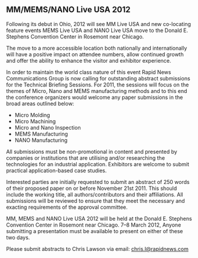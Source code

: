 ## MM/MEMS/NANO Live USA 2012

Following its debut in Ohio, 2012 will see MM Live USA and new co-locating feature events MEMS Live USA and NANO Live USA move to the Donald E. Stephens Convention Center in Rosemont near Chicago.
<!--break-->
The move to a more accessible location both nationally and internationally will have a positive impact on attendee numbers, allow continued growth and offer the ability to enhance the visitor and exhibitor experience.  
  
In order to maintain the world class nature of this event Rapid News Communications Group is now calling for outstanding abstract submissions for the Technical Briefing Sessions. For 2011, the sessions will focus on the themes of Micro, Nano and MEMS manufacturing methods and to this end the conference organizers would welcome any paper submissions in the broad areas outlined below:  

* Micro Molding  
* Micro Machining   
* Micro and Nano Inspection   
* MEMS Manufacturing   
* NANO Manufacturing   

All submissions must be non-promotional in content and presented by companies or institutions that are utilising and/or researching the technologies for an industrial application. Exhibitors are welcome to submit practical application-based case studies.   

Interested parties are initially requested to submit an abstract of 250 words of their proposed paper on or before November 21st 2011. This should include the working title, all authors/contributors and their affiliations. All submissions will be reviewed to ensure that they meet the necessary and exacting requirements of the approval committee.   

MM, MEMS and NANO Live USA 2012 will be held at the Donald E. Stephens Convention Center in Rosemont near Chicago. 7–8 March 2012, Anyone submitting a presentation must be available to present on either of these two days.   
  
Please submit abstracts to Chris Lawson via email: [chris.l@rapidnews.com](mailto:chris.l@rapidnews.com)